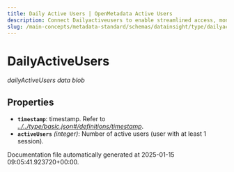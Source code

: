 ```yaml
---
title: Daily Active Users | OpenMetadata Active Users
description: Connect Dailyactiveusers to enable streamlined access, monitoring, or search of enterprise data using secure and scalable integrations.
slug: /main-concepts/metadata-standard/schemas/datainsight/type/dailyactiveusers
---
```


# DailyActiveUsers

*dailyActiveUsers data blob*

## Properties

- **`timestamp`**: timestamp. Refer to *[../../type/basic.json#/definitions/timestamp](#/../type/basic.json#/definitions/timestamp)*.
- **`activeUsers`** *(integer)*: Number of active users (user with at least 1 session).


Documentation file automatically generated at 2025-01-15 09:05:41.923720+00:00.
